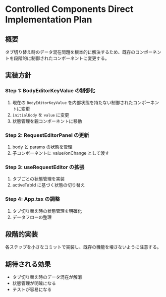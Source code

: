 # Controlled Components Direct Implementation Plan

## 概要

タブ切り替え時のデータ混在問題を根本的に解決するため、既存のコンポーネントを段階的に制御されたコンポーネントに変更する。

## 実装方針

### Step 1: BodyEditorKeyValue の制御化

1. 現在の `BodyEditorKeyValue` を内部状態を持たない制御されたコンポーネントに変更
2. `initialBody` を `value` に変更
3. 状態管理を親コンポーネントに移動

### Step 2: RequestEditorPanel の更新

1. body と params の状態を管理
2. 子コンポーネントに value/onChange として渡す

### Step 3: useRequestEditor の拡張

1. タブごとの状態管理を実装
2. activeTabId に基づく状態の切り替え

### Step 4: App.tsx の調整

1. タブ切り替え時の状態管理を明確化
2. データフローの整理

## 段階的実装

各ステップを小さなコミットで実装し、既存の機能を壊さないように注意する。

## 期待される効果

- タブ切り替え時のデータ混在が解消
- 状態管理が明確になる
- テストが容易になる
